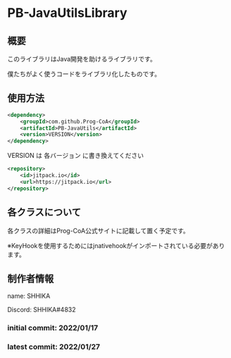 # PB-JavaUtilsLibrary

## 概要

このライブラリはJava開発を助けるライブラリです。

僕たちがよく使うコードをライブラリ化したものです。

## 使用方法

```xml
<dependency>
    <groupId>com.github.Prog-CoA</groupId>
    <artifactId>PB-JavaUtils</artifactId>
    <version>VERSION</version>
</dependency>
```

VERSION は 各バージョン に書き換えてください

```xml
<repository>
    <id>jitpack.io</id>
    <url>https://jitpack.io</url>
</repository>
```

## 各クラスについて

各クラスの詳細はProg-CoA公式サイトに記載して置く予定です。

※KeyHookを使用するためにはjnativehookがインポートされている必要があります。

## 制作者情報
name: SHHIKA

Discord: SHHIKA#4832

### initial commit: 2022/01/17

### latest commit: 2022/01/27
